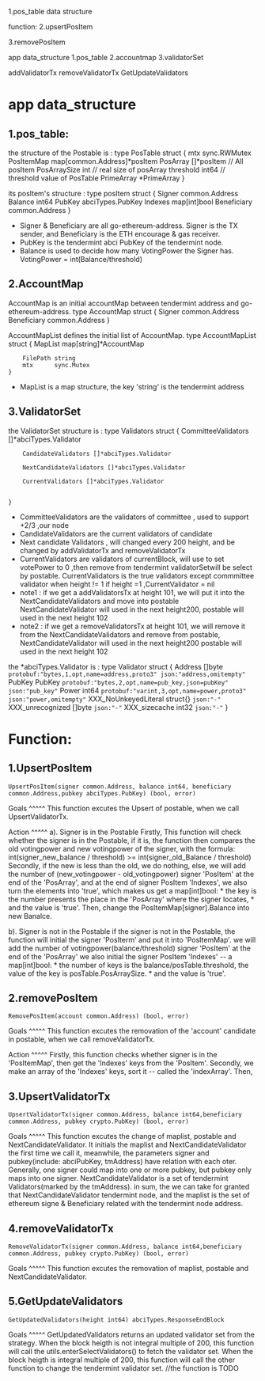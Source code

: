 1.pos_table
data structure

function:
2.upsertPosItem

3.removePosItem



app data_structure
1.pos_table
2.accountmap
3.validatorSet


addValidatorTx
removeValidatorTx
GetUpdateValidators

app data_structure
============

1.pos_table:
----------
 the structure of the Postable is :
    type PosTable struct {
        mtx          sync.RWMutex
        PosItemMap   map[common.Address]*posItem
        PosArray     []*posItem                  // All posItem
        PosArraySize int                         // real size of posArray
        threshold    int64                       // threshold value of PosTable
        PrimeArray   *PrimeArray
    }

 its posItem's structure :
    type posItem struct {
    	Signer      common.Address
    	Balance     int64
    	PubKey      abciTypes.PubKey
    	Indexes     map[int]bool
    	Beneficiary common.Address
    }
 * Signer & Beneficiary are all go-ethereum-address. Signer is the TX sender, and Beneficiary is the ETH encourage & gas receiver.
 * PubKey is the tendermint abci PubKey of the tendermint node.
 * Balance is used to decide how many VotingPower the Signer has. VotingPower = int(Balance/threshold)

2.AccountMap
----------
AccountMap is an initial accountMap between tendermint address and go-ethereum-address.
    type AccountMap struct {
        Signer      common.Address
        Beneficiary common.Address
    }

AccountMapList defines the initial list of AccountMap.
    type AccountMapList struct {
        MapList map[string]*AccountMap

        FilePath string
        mtx      sync.Mutex
    }
 * MapList is a map structure, the key 'string' is the tendermint address

3.ValidatorSet
----------
the ValidatorSet structure is :
    type Validators struct {
        CommitteeValidators []*abciTypes.Validator

        CandidateValidators []*abciTypes.Validator

        NextCandidateValidators []*abciTypes.Validator

        CurrentValidators []*abciTypes.Validator


    }
 * CommitteeValidators are the validators of committee , used to support +2/3 ,our node
 * CandidateValidators are the current validators of candidate
 * Next candidate Validators , will changed every 200 height, and be changed by addValidatorTx and removeValidatorTx
 * CurrentValidators are validators of currentBlock, will use to set votePower to 0 ,then remove from tendermint validatorSetwill be select by postable.
   CurrentValidators is the true validators except commmittee validator when height != 1 if height =1 ,CurrentValidator = nil
 * note1 : if we get a addValidatorsTx at height 101, we will put it into the NextCandidateValidators and move into postable NextCandidateValidator will used in the next height200,
   postable will used in the next height 102
 * note2 : if we get a removeValidatorsTx at height 101, we will remove it from the NextCandidateValidators and remove from postable, NextCandidateValidator will used in the next height200
   postable will used in the next height 102

the *abciTypes.Validator is :
type Validator struct {
	Address              []byte   `protobuf:"bytes,1,opt,name=address,proto3" json:"address,omitempty"`
	PubKey               PubKey   `protobuf:"bytes,2,opt,name=pub_key,json=pubKey" json:"pub_key"`
	Power                int64    `protobuf:"varint,3,opt,name=power,proto3" json:"power,omitempty"`
	XXX_NoUnkeyedLiteral struct{} `json:"-"`
	XXX_unrecognized     []byte   `json:"-"`
	XXX_sizecache        int32    `json:"-"`
}

Function:
============

1.UpsertPosItem
----------
    UpsertPosItem(signer common.Address, balance int64, beneficiary common.Address,pubkey abciTypes.PubKey) (bool, error)
Goals
^^^^^
This function excutes the Upsert of postable, when we call UpsertValidatorTx.

Action
^^^^^
a). Signer is in the Postable
Firstly, This function will check whether the signer is in the Postable, if it is, the function then compares the old votingpower and new votingpower of the signer, with the formula:
                                          int(signer_new_balance / threshold) >= int(signer_old_Balance / threshold)
Secondly, if the new is less than the old, we do nothing, else, we will add the number of (new_votingpower - old_votingpower) signer 'PosItem' at the end of the 'PosArray',
and at the end of signer PosItem 'Indexes', we also turn the elements into 'true', which makes us get a map[int]bool:
        * the key is the number presents the place in the 'PosArray' where the signer locates,
        * and the value is 'true'.
Then, change the PosItemMap[signer].Balance into new Banalce.

b). Signer is not in the Postable
if the signer is not in the Postable, the function will initial the signer 'PosIterm' and put it into 'PosItemMap'.
we will add the number of votingpower(balance/threshold) signer 'PosItem' at the end of the 'PosArray'
we also initial the signer PosItem 'Indexes' -- a map[int]bool:
        * the number of keys is the balance/posTable.threshold, the value of the key is posTable.PosArraySize.
        * and the value is 'true'.


2.removePosItem
----------
    RemovePosItem(account common.Address) (bool, error)
Goals
^^^^^
This function excutes the removation of the 'account' candidate in postable, when we call removeValidatorTx.

Action
^^^^^
Firstly, this function checks whether signer is in the 'PosItemMap', then get the 'Indexes' keys from the 'PosItem'.
Secondly, we make an array of the 'Indexes' keys, sort it -- called the 'indexArray'.
Then,


3.UpsertValidatorTx
----------
    UpsertValidatorTx(signer common.Address, balance int64,beneficiary common.Address, pubkey crypto.PubKey) (bool, error)
Goals
^^^^^
This function excutes the change of maplist, postable and NextCandidateValidator.
It initials the maplist and NextCandidateValidator the first time we call it, meanwhile, the parameters signer and pubkey(include: abciPubKey, tmAddress) have relation with each oter.
Generally, one signer could map into one or more pubkey, but pubkey only maps into one signer.
NextCandidateValidator is a set of tendermint Validators(marked by the tmAddress).
in sum, the we can take for granted that NextCandidateValidator tendermint node, and the maplist is the set of ethereum signe & Beneficiary related with the tendermint node address.


4.removeValidatorTx
----------
    RemoveValidatorTx(signer common.Address, balance int64,beneficiary common.Address, pubkey crypto.PubKey) (bool, error)
Goals
^^^^^
This function excutes the removation of maplist, postable and NextCandidateValidator.


5.GetUpdateValidators
----------
    GetUpdatedValidators(height int64) abciTypes.ResponseEndBlock
Goals
^^^^^
GetUpdatedValidators returns an updated validator set from the strategy.
When the block heigth is not integral multiple of 200, this function will call the utils.enterSelectValidators() to fetch the validator set.
When the block heigth is integral multiple of 200, this function will call the other function to change the tendermint validator set. //the function is TODO